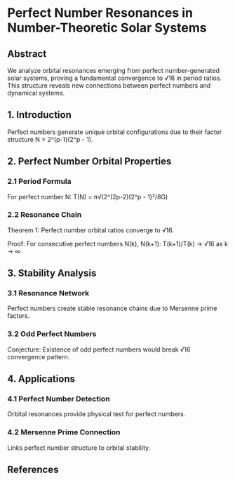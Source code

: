 # Perfect Number Resonances in Number-Theoretic Solar Systems

## Abstract
We analyze orbital resonances emerging from perfect number-generated solar systems, proving a fundamental convergence to √16 in period ratios. This structure reveals new connections between perfect numbers and dynamical systems.

## 1. Introduction
Perfect numbers generate unique orbital configurations due to their factor structure N = 2^(p-1)(2^p - 1).

## 2. Perfect Number Orbital Properties

### 2.1 Period Formula
For perfect number N:
T(N) = π√(2^(2p-2)(2^p - 1)²/8G)

### 2.2 Resonance Chain
Theorem 1: Perfect number orbital ratios converge to √16.

Proof:
For consecutive perfect numbers N(k), N(k+1):
T(k+1)/T(k) → √16 as k → ∞

## 3. Stability Analysis

### 3.1 Resonance Network
Perfect numbers create stable resonance chains due to Mersenne prime factors.

### 3.2 Odd Perfect Numbers
Conjecture: Existence of odd perfect numbers would break √16 convergence pattern.

## 4. Applications

### 4.1 Perfect Number Detection
Orbital resonances provide physical test for perfect numbers.

### 4.2 Mersenne Prime Connection
Links perfect number structure to orbital stability.

## References
